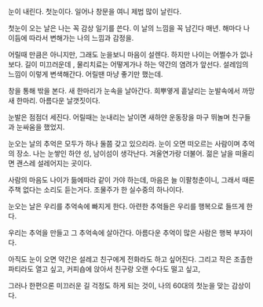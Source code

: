 
눈이 내린다. 첫눈이다.
일어나 창문을 여니 제법 많이 날린다.

첫눈이 오는 날은 나는 꼭 감상 일기를 쓴다.
이 날의 느낌을 꼭 남긴다 매년. 
해마다 나이듬에 따라서 변해가는 나의 느낌과 감정을.

어릴때 만큼은 아니지만, 그래도 눈을보니 마음이 설렌다.
하지만 나이는 어쩔수가 없나 보다.
길이 미끄러운데 , 물리치료는 어떻게가나 하는 약간의 염려가 앞선다.
설레임의 느낌이 이렇게 변색해간다. 어릴땐 마냥 좋기만 했는데.

창을 통해 밖을 본다. 새 한마리가 눈속을 날아간다.
희뿌옇게 흩날리는 눈발속에서 까망 새 한마리.
아름다운 날갯짓이다.

눈발은 점점더 세진다.
어릴때는 눈내리는 날이면 새하얀 운동장을 마구 뛰놀며 친구들과 눈싸움을 했었지.

눈오는 날의 추억은 모두가 하나 둘쯤 갖고 있으리라.
눈이 오면 떠오르는 사람이며 추억의 장소.
나는 눈쌓인 하얀 성, 남이섬이 생각난다. 겨울연가랑 더불어.
젊은 날을 떠올리면 괜스레 설레어지는 곳이다.

사람의 마음도 나이가 듦에따라 같이 가야 하는데,
마음은 늘 이팔청춘이니, 그래서 때론 주책 없다는 소리도 듣는거다.
조물주가 한 실수중의 하나이다.

눈오는 날은 우리를 추억속에 빠지게 한다.
아련한 추억들은 우리를 행복으로 들뜨게 한다.

우리는 추억을 만들고 그 추억속에 살아간다. 
아름다운 추억이 많은 사람은 행복 부자이다.

아직도 눈이 오면 약간은 설레고 친구에게 전화라도 하고 싶어진다.
그리고 작은 조촐한 파티라도 열고 싶고,
커피숍에 앉아서 친구랑 오랜 수다도 떨고 싶고, 

그러나 한편으론 미끄러운 길 걱정도 하게 되는 것이,
나의 60대의 첫눈을 맞는 감상이다.




